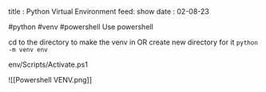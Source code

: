 title : Python Virtual Environment
feed: show
date : 02-08-23

#python #venv #powershell
Use powershell

cd to the directory to make the venv in
OR
create new directory for it
```python -m venv env```

env/Scripts/Activate.ps1

![[Powershell VENV.png]]